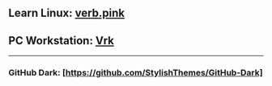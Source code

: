 ## Learn Linux: [verb.pink](https://github.com/inkVerb/Pinker)
## PC Workstation: [Vrk](https://github.com/inkVerb/vrk)
___
### GitHub Dark: [https://github.com/StylishThemes/GitHub-Dark]
